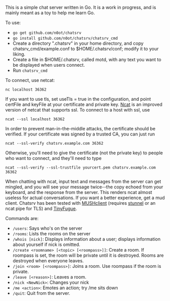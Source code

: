 This is a simple chat server written in Go. It is a work in progress, and is mainly meant as a toy to help me learn Go.

To use:

* `go get github.com/n0ot/chatsrv`
* `go install github.com/n0ot/chatsrv/chatsrv_cmd`
* Create a directory ".chatsrv" in your home directory, and copy chatsrv_cmd/example.conf to $HOME/.chatsrv/conf; modify it to your liking.
* Create a file in $HOME/.chatsrv, called motd, with any text you want to be displayed when users connect.
* Run `chatsrv_cmd`

To connect, use netcat:

    nc localhost 36362

If you want to use tls, set useTls = true in the configuration, and point certFile and keyFile at your certificate and private key.
[Ncat](https://nmap.org/ncat/) is an improved version of netcat that supports ssl. To connect to a host with ssl, use

    ncat --ssl localhost 36362

In order to prevent man-in-the-middle attacks, the certificate should be verified. If your certificate was signed by a trusted CA, you can just run

    ncat --ssl-verify chatsrv.example.com 36362

Otherwise, you'll need to give the certificate (not the private key) to people who want to connect, and they'll need to type

    ncat --ssl-verify --ssl-trustfile yourcert.pem chatsrv.example.com 36362

When chatting with ncat, input text and messages from the server can get mingled, and you will see your message twice--the copy echoed from your keyboard, and the response from the server.
This renders ncat almost useless for actual conversations. If you want a better experience, get a mud client.
Chatsrv has been tested with [MUSHclient](http://www.gammon.com.au/mushclient/mushclient.htm) (requires [stunnel](https://www.stunnel.org/index.html) or an ncat pipe for TLS)
and [TinyFugue](http://tinyfugue.sourceforge.net/).

Commands are:

* `/users`: Says who's on the server
* `/rooms`: Lists the rooms on the server
* `/whois [nick]`: Displays information about a user; displays information about yourself if nick is omitted.
* `/create <roomname> [<topic> [<roompass>]]`: Create a room. If roompass is set, the room will be private until it is destroyed. Rooms are destroyed when everyone leaves.
* `/join <room> [<roompass>]`: Joins a room. Use roompass if the room is private.
* `/leave [<reason>]`: Leaves a room.
* `/nick <NewNick>`: Changes your nick
* `/me <action>`: Emotes an action; try /me sits down
* `/quit`: Quit from the server.

